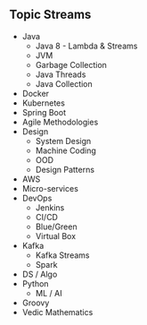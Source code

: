 ## Topic Streams 
- Java 
    - Java 8 - Lambda & Streams
    - JVM 
    - Garbage Collection 
    - Java Threads 
    - Java Collection 
- Docker 
- Kubernetes 
- Spring Boot 
- Agile Methodologies
- Design 
    - System Design 
    - Machine Coding 
    - OOD 
    - Design Patterns 
- AWS 
- Micro-services 
- DevOps 
    - Jenkins 
    - CI/CD
    - Blue/Green 
    - Virtual Box   
- Kafka 
    - Kafka Streams 
    - Spark  
- DS / Algo
- Python 
    - ML / AI 
- Groovy             
- Vedic Mathematics
 